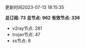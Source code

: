 更新时间2023-07-13 18:15:35

**总订阅: 73**
**总节点: 962**
**有效节点: 336**
- v2ray节点: 281
- trojan节点: 47
- ss节点: 8
